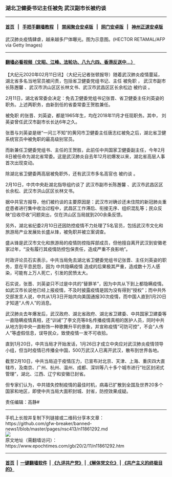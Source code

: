 ### 湖北卫健委书记主任被免 武汉副市长被约谈
------------------------

#### [首页](https://github.com/gfw-breaker/banned-news1/blob/master/README.md) &nbsp;&nbsp;|&nbsp;&nbsp; [手把手翻墙教程](https://github.com/gfw-breaker/guides/wiki) &nbsp;&nbsp;|&nbsp;&nbsp; [禁闻聚合安卓版](https://github.com/gfw-breaker/bn-android) &nbsp;&nbsp;|&nbsp;&nbsp; [网门安卓版](https://github.com/oGate2/oGate) &nbsp;&nbsp;|&nbsp;&nbsp; [神州正道安卓版](https://github.com/SzzdOgate/update) 



<div><img alt="" class="aligncenter wp-post-image" src="https://i.epochtimes.com/assets/uploads/2020/01/GettyImages-1196130115-3-600x400.jpg"/>
<div class="red16 caption">
 武汉肺炎疫情肆虐，越来越多尸体曝光。图为示意图。(HECTOR RETAMAL/AFP via Getty Images)
</div>
</div><hr/>

#### [翻墙必看视频（文昭、江峰、法轮功、八九六四、香港反送中...）](https://github.com/gfw-breaker/banned-news1/blob/master/pages/link3.md)

<div><p>
 【大纪元2020年02月11日讯】（大纪元记者张顿报导）随着武汉肺炎疫情蔓延，湖北省多名当地官员被问责，包括省卫健委党组书记、主任
 <ok href="https://www.epochtimes.com/gb/tag/%E8%A2%AB%E5%85%8D%E8%81%8C.html">
  被免职
 </ok>
 ，
 <ok href="https://www.epochtimes.com/gb/tag/%E6%AD%A6%E6%B1%89%E5%B8%82%E5%89%AF%E5%B8%82%E9%95%BF%E9%99%88%E9%82%82%E9%A6%A8.html">
  武汉市副市长陈邂馨
 </ok>
 、武汉市洪山区区长林文书、武汉市武昌区区长余松边
 <ok href="https://www.epochtimes.com/gb/tag/%E8%A2%AB%E7%BA%A6%E8%B0%88.html">
  被约谈
 </ok>
 。
</p>
<p>
 2月11日，湖北省常委会决定：免去卫健委党组书记张晋、省卫健委主任刘英姿的职务。上述两职务，由新到任的省委常委王贺胜兼任。
</p>
<p>
 <ok href="https://www.epochtimes.com/gb/tag/%E8%A2%AB%E5%85%8D%E8%81%8C.html">
  被免职
 </ok>
 的张晋、刘英姿，都是1965年生，均在2018年11月才任现职务。其中， 刘英姿曾任武汉市副市长长达6年之久。
</p>
<p>
 张晋与刘英姿是继“一问三不知”的黄冈市卫健委主任唐志红被免之后，湖北省卫健系统官员中被免职的最高级别官员。
</p>
<p>
 而新兼任卫健委党组书、主任的王贺胜，此前任中共国家卫健委副主任，今年2月8日被任命为湖北省常委。这是武汉肺炎自去年12月初爆发以来，湖北省高层人事首次出现变动。
</p>
<p>
 除湖北省卫健委两高层被免职外，还有武汉市多名高官也
 <ok href="https://www.epochtimes.com/gb/tag/%E8%A2%AB%E7%BA%A6%E8%B0%88.html">
  被约谈
 </ok>
 。
</p>
<p>
 2月10日，中共中央赴湖北指导组约谈了
 <ok href="https://www.epochtimes.com/gb/tag/%E6%AD%A6%E6%B1%89%E5%B8%82%E5%89%AF%E5%B8%82%E9%95%BF%E9%99%88%E9%82%82%E9%A6%A8.html">
  武汉市副市长陈邂馨
 </ok>
 、武汉市武昌区区长余松、武汉市洪山区区长林文书。
</p>
<p>
 据中共官方报导，他们被约谈的主要原因是：武汉市对确诊还未住院的新冠肺炎重症患者进行集中收治过程中，武昌区工作滞后、衔接无序、组织混乱等；民众反映“应收尽收”问题突出，仅在洪山区当局就到200余条反馈。
</p>
<p>
 另外，湖北省纪委2月10日还因防控疫情不力处理了5名官员，包括武汉市文化和旅游局产业发展处长盛从锋，被免职并被立案调查。
</p>
<p>
 盛从锋是武汉市文化和旅游局的疫情防控指挥部成员，但他擅自离开武汉到安徽老家过年，“没有履行其疫情防控包保责任，造成严重不良影响”。
</p>
<p>
 时政评论员石实表示，中共当局免去湖北省卫健委党组书记张晋、主任刘英姿的职务，意在平息民怨，因为
 <ok href="https://www.epochtimes.com/gb/tag/%E4%B8%AD%E5%85%B1%E9%9A%90%E7%9E%92%E7%96%AB%E6%83%85.html">
  中共隐瞒疫情
 </ok>
 造成的后果极其严重，造成数十万人感染，可能有上万人死亡，引发的民愤太大。
</p>
<p>
 石实说，张晋、刘英姿只不过是中共的“替罪羊”，因为中共从下到上都隐瞒疫情。如武汉市长说他已经上报疫情，不及时披露疫情是因为没有得到“授权”；而中共外交部发言人说，中共从1月3日开始共向美国通报30次疫情，而中国人直到1月20日才知道“人传人”的消息。
</p>
<p>
 武汉肺炎去年爆发后，武汉政府、湖北省政府、湖北省卫建委、中共国家卫建委等一直隐瞒疫情真相，还“训诫”了李文亮等8名传播疫情真相的医护人员，同时中共从地方到中央一直粉饰一种歌舞升平的景象，并宣称疫情“可防可控”，不会“人传人”等虚假信息，误导民众，致使疫情一发不可收拾。
</p>
<p>
 直到1月20日，中共当局才开始发话，1月26日才成立中央应对武汉肺炎疫情领导小组，但当时疫情已传播全中国，500万武汉人已离开武汉，散布到世界各地。
</p>
<p>
 截至2月10日，中共当局迫于疫情压力，已宣布对北京、天津、上海、重庆四大直辖市，及南京、广州、杭州、温州、成都、深圳等八十多个城市进行“社区封闭式管理”，湖北、江西、辽宁和安徽已封省。
</p>
<p>
 但专家们认为，中共错失控制疫情的最佳时机，病毒已扩散到全国及世界20多个国家和地区，即使中共当局大面积封城、封省，防控效果成疑。
</p>
<p>
 责任编辑：高静#
</p>
</div>
<hr/>
手机上长按并复制下列链接或二维码分享本文章：<br/>
https://github.com/gfw-breaker/banned-news1/blob/master/pages/nsc413/n11861292.md <br/>
<a href='https://github.com/gfw-breaker/banned-news1/blob/master/pages/nsc413/n11861292.md'><img src='https://github.com/gfw-breaker/banned-news1/blob/master/pages/nsc413/n11861292.md.png'/></a> <br/>
原文地址（需翻墙访问）：https://www.epochtimes.com/gb/20/2/11/n11861292.htm


------------------------
#### [首页](https://github.com/gfw-breaker/banned-news1/blob/master/README.md) &nbsp;|&nbsp; [一键翻墙软件](https://github.com/gfw-breaker/nogfw/blob/master/README.md) &nbsp;| [《九评共产党》](https://github.com/gfw-breaker/9ping.md/blob/master/README.md#九评之一评共产党是什么) | [《解体党文化》](https://github.com/gfw-breaker/jtdwh.md/blob/master/README.md) | [《共产主义的终极目的》](https://github.com/gfw-breaker/gczydzjmd.md/blob/master/README.md)


<img src='http://gfw-breaker.win/banned-news/pages/nsc413/n11861292.md' width='0px' height='0px'/>
